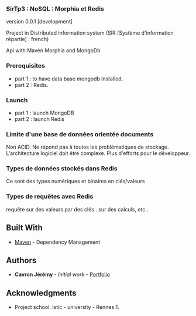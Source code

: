 ### SirTp3 : NoSQL : Morphia et Redis

version 0.0.1 [development]

Project in Distributed information system (SIR [Système d'information répartie] : french)

Api with Maven Morphia and MongoDb


### Prerequisites

* part 1 : to have data base mongodb installed.
* part 2 : Redis.

### Launch

* part 1 : launch MongoDB
* part 2 : launch Redis



### Limite d'une base de données orientée documents

Non ACID. Ne répond pas à toutes les problématiques de stockage. L'architecture logiciel doit être complexe. Plus d'efforts pour le développeur.


### Types de données stockés dans Redis

Ce sont des types numériques et binaires en clés/valeurs


### Types de requêtes avec Redis

requête sur des valeurs par des clés . sur des calculs, etc..

## Built With

* [Maven](https://maven.apache.org/) - Dependency Management


## Authors

* **Cavron Jérémy** - *Initial work* - [Portfolio](http://www.dbs.bzh/portfolio)


## Acknowledgments

* Project school. Istic - university - Rennes 1.

